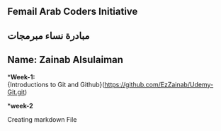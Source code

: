 ## Femail Arab Coders Initiative
## مبادرة نساء مبرمجات

## Name: Zainab Alsulaiman

*__Week-1:__    
    {Introductions to Git and Github}(https://github.com/EzZainab/Udemy-Git.git)

*__week-2__

Creating markdown File 
